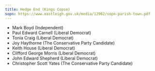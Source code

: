 ```yaml
---
title: Hedge End (Kings Copse)
sopn: https://www.eastleigh.gov.uk/media/12962/sopn-parish-town.pdf
---
```


- Mark Boyd (Independent)
- Paul Edward Carnell (Liberal Democrat)
- Tonia Craig (Liberal Democrat)
- Joy Haythorne (The Conservative Party Candidate)
- Keith House (Liberal Democrat)
- Clifford George Morris (Liberal Democrat)
- John Edward Shepherd (Liberal Democrat)
- Christopher Scott Yates (The Conservative Party Candidate)
